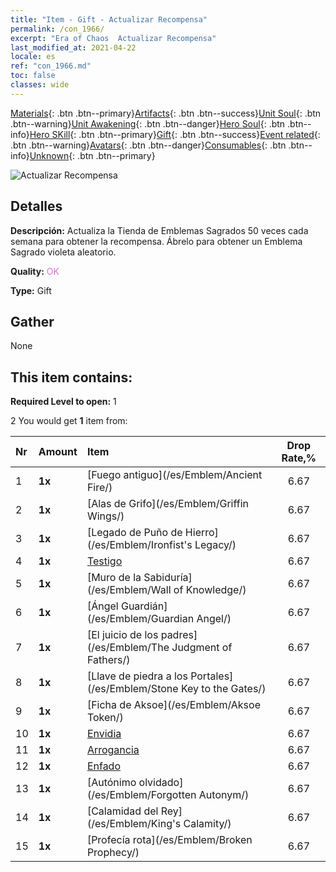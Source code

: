```yaml
---
title: "Item - Gift - Actualizar Recompensa"
permalink: /con_1966/
excerpt: "Era of Chaos  Actualizar Recompensa"
last_modified_at: 2021-04-22
locale: es
ref: "con_1966.md"
toc: false
classes: wide
---
```

 [Materials](/ItemsES/){: .btn .btn--primary}[Artifacts](/ItemsES/Artifacts/){: .btn .btn--success}[Unit Soul](/ItemsES/UnitSoul/){: .btn .btn--warning}[Unit Awakening](/ItemsES/UnitAwakening/){: .btn .btn--danger}[Hero Soul](/ItemsES/HeroSoul/){: .btn .btn--info}[Hero SKill](/ItemsES/HeroSkill/){: .btn .btn--primary}[Gift](/ItemsES/Gift/){: .btn .btn--success}[Event related](/ItemsES/Events/){: .btn .btn--warning}[Avatars](/ItemsES/Avatars/){: .btn .btn--danger}[Consumables](/ItemsES/Consumables/){: .btn .btn--info}[Unknown](/ItemsES/Unknown/){: .btn .btn--primary}

 ![Actualizar Recompensa](/images/t/shenghui_4.png)

## Detalles
 **Descripción:** Actualiza la Tienda de Emblemas Sagrados 50 veces cada semana para obtener la recompensa. Ábrelo para obtener un Emblema Sagrado violeta aleatorio.

 **Quality:** <span style="color: #DA70D6">OK</span>

 **Type:** Gift

## Gather

  None

## This item contains:

 **Required Level to open:** 1

 2 You would get **1** item  from:

  | Nr | Amount |     Item    | Drop Rate,% |
  |:---|:-------|:------------|:---------:|
  | 1 |  **1x** | [Fuego antiguo](/es/Emblem/Ancient Fire/) | 6.67 | 
  | 2 |  **1x** | [Alas de Grifo](/es/Emblem/Griffin Wings/) | 6.67 | 
  | 3 |  **1x** | [Legado de Puño de Hierro](/es/Emblem/Ironfist's Legacy/) | 6.67 | 
  | 4 |  **1x** | [Testigo](/es/Emblem/Witness/) | 6.67 | 
  | 5 |  **1x** | [Muro de la Sabiduría](/es/Emblem/Wall of Knowledge/) | 6.67 | 
  | 6 |  **1x** | [Ángel Guardián](/es/Emblem/Guardian Angel/) | 6.67 | 
  | 7 |  **1x** | [El juicio de los padres](/es/Emblem/The Judgment of Fathers/) | 6.67 | 
  | 8 |  **1x** | [Llave de piedra a los Portales](/es/Emblem/Stone Key to the Gates/) | 6.67 | 
  | 9 |  **1x** | [Ficha de Aksoe](/es/Emblem/Aksoe Token/) | 6.67 | 
  | 10 |  **1x** | [Envidia](/es/Emblem/Jealousy/) | 6.67 | 
  | 11 |  **1x** | [Arrogancia](/es/Emblem/Arrogance/) | 6.67 | 
  | 12 |  **1x** | [Enfado](/es/Emblem/Anger/) | 6.67 | 
  | 13 |  **1x** | [Autónimo olvidado](/es/Emblem/Forgotten Autonym/) | 6.67 | 
  | 14 |  **1x** | [Calamidad del Rey](/es/Emblem/King's Calamity/) | 6.67 | 
  | 15 |  **1x** | [Profecía rota](/es/Emblem/Broken Prophecy/) | 6.67 | 
